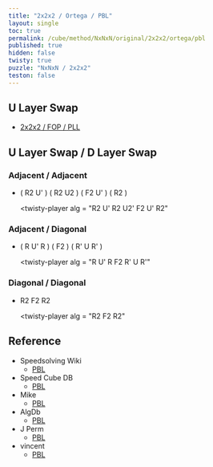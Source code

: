 ```yaml
---
title: "2x2x2 / Ortega / PBL"
layout: single
toc: true
permalink: /cube/method/NxNxN/original/2x2x2/ortega/pbl
published: true
hidden: false
twisty: true
puzzle: "NxNxN / 2x2x2"
teston: false
---
```

<span
  id     = "cube"
  puzzle = "{{page.puzzle}}"
  teston = "{{page.teston}}"
  experimental-stickering   = "PBL"
  experimental-setup-alg    = ""
  experimental-setup-anchor = "end" >
</span>

<head>
  <base target="_blank">
</head>



## U Layer Swap

- [2x2x2 / FOP / PLL](/cube/method/NxNxN/original/2x2x2/fop/pll)



## U Layer Swap / D Layer Swap

### Adjacent / Adjacent

- ( R2 U' ) ( R2 U2 ) ( F2 U' ) ( R2 )

  <twisty-player
    alg = "R2 U' R2 U2' F2 U' R2"
  ></twisty-player>

### Adjacent / Diagonal

- ( R U' R ) ( F2 ) ( R' U R' )

  <twisty-player
    alg = "R U' R F2 R' U R'"
  ></twisty-player>

### Diagonal / Diagonal

- R2 F2 R2

  <twisty-player
    alg = "R2 F2 R2"
  ></twisty-player>



## Reference

- Speedsolving Wiki
  - [PBL](https://www.speedsolving.com/wiki/index.php/PBL)
- Speed Cube DB
  - [PBL](https://speedcubedb.com/a/2x2/OrtegaPBL)
- Mike
  - [PBL](https://logiqx.github.io/cubing-algs/html/pbl.html)
- AlgDb
  - [PBL](http://algdb.net/puzzle/222/ortegapbl)
- J Perm
  - [PBL](https://jperm.net/algs/2x2pbl)
- vincent
  - [PBL](https://m.blog.naver.com/vincentcube/60134828872)
